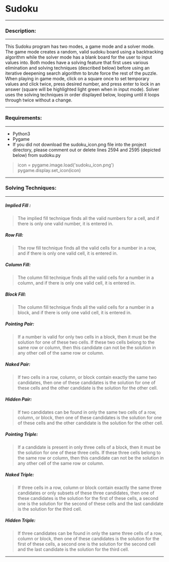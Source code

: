 # Sudoku

---
### Description: 
---

This Sudoku program has two modes, a game mode and a solver mode. The game mode creates a random, valid sudoku board using a backtracking algorithm while the solver mode has a blank board for the user to input values into. Both modes have a solving feature that first uses various elimination and solving techniques (described below) before using an iterative deepening search algorithm to brute force the rest of the puzzle. When playing in game mode, click on a square once to set temporary values and click twice, press desired number, and press enter to lock in an answer (square will be highlighted light green when in input mode). Solver uses the solving techniques in order displayed below, looping until it loops through twice without a change.

---
### Requirements:
---

- Python3
- Pygame
- If you did not download the sudoku_icon.png file into the project directory, please comment out or delete lines 2594 and 2595 (depicted below) from sudoku.py
>icon = pygame.image.load('sudoku_icon.png')
>pygame.display.set_icon(icon)

---
### Solving Techniques:
---

##### Implied Fill :
>The implied fill technique finds all the valid numbers for a cell, and if there is only one valid number, it is entered in.

##### Row Fill:
>The row fill technique finds all the valid cells for a number in a row, and if there is only one valid cell, it is entered in.

##### Column Fill:
>The column fill technique finds all the valid cells for a number in a column, and if there is only one valid cell, it is entered in.

##### Block Fill:
>The column fill technique finds all the valid cells for a number in a block, and if there is only one valid cell, it is entered in.

##### Pointing Pair:
>If a number is valid for only two cells in a block, then it must be the solution for one of these two cells. If these two cells belong to the same row or column, then this candidate can not be the solution in any other cell of the same row or column.

##### Naked Pair:
>If two cells in a row, column, or block contain exactly the same two candidates, then one of these candidates is the solution for one of these cells and the other candidate is the solution for the other cell.

##### Hidden Pair:
>If two candidates can be found in only the same two cells of a row, column, or block, then one of these candidates is the solution for one of these cells and the other candidate is the solution for the other cell.

##### Pointing Triple:
>If a candidate is present in only three cells of a block, then it must be the solution for one of these three cells. If these three cells belong to the same row or column, then this candidate can not be the solution in any other cell of the same row or column.

##### Naked Triple:
>If three cells in a row, column or block contain exactly the same three candidates or only subsets of these three candidates, then one of these candidates is the solution for the first of these cells, a second one is the solution for the second of these cells and the last candidate is the solution for the third cell.

##### Hidden Triple:
>If three candidates can be found in only the same three cells of a row, column or block, then one of these candidates is the solution for the first of these cells, a second one is the solution for the second cell and the last candidate is the solution for the third cell.


---